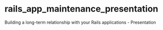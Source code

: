 rails_app_maintenance_presentation
==================================

Building a long-term relationship with your Rails applications - Presentation
